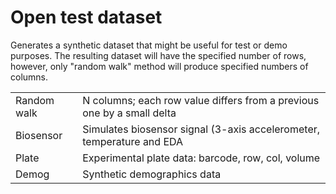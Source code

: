 <!-- TITLE: Open test dataset -->
<!-- SUBTITLE: -->

# Open test dataset

Generates a synthetic dataset that might be useful for test or demo purposes. The resulting dataset will have
the specified number of rows, however, only "random walk" method will produce specified numbers of columns.

|             |                        |
|-------------|------------------------|
| Random walk | N columns; each row value differs from a previous one by a small delta |
| Biosensor   | Simulates biosensor signal (3-axis accelerometer, temperature and EDA |
| Plate       | Experimental plate data: barcode, row, col, volume |
| Demog       | Synthetic demographics data |
